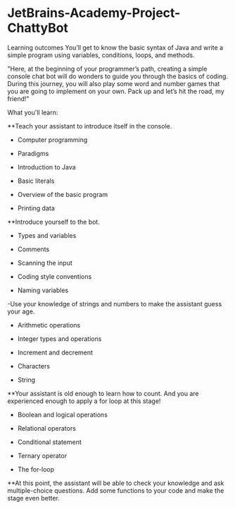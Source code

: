 # JetBrains-Academy-Project-ChattyBot

Learning outcomes
You’ll get to know the basic syntax of Java and write a simple program using variables, conditions, loops, and methods.

"Here, at the beginning of your programmer’s path, creating a simple console chat bot will do wonders to guide you through the basics of coding. 
During this journey, you will also play some word and number games that you are going to implement on your own. Pack up and let’s hit the road, my friend!"

What you'll learn:

**Teach your assistant to introduce itself in the console.

- Computer programming

- Paradigms

- Introduction to Java

- Basic literals

- Overview of the basic program

- Printing data

**Introduce yourself to the bot.
- Types and variables

- Comments

- Scanning the input

- Coding style conventions

- Naming variables

-Use your knowledge of strings and numbers to make the assistant guess your age.

- Arithmetic operations

- Integer types and operations

- Increment and decrement

- Characters

- String

**Your assistant is old enough to learn how to count. And you are experienced enough to apply a for loop at this stage!

- Boolean and logical operations

- Relational operators

- Conditional statement

- Ternary operator

- The for-loop

**At this point, the assistant will be able to check your knowledge and ask multiple-choice questions.
Add some functions to your code and make the stage even better.

